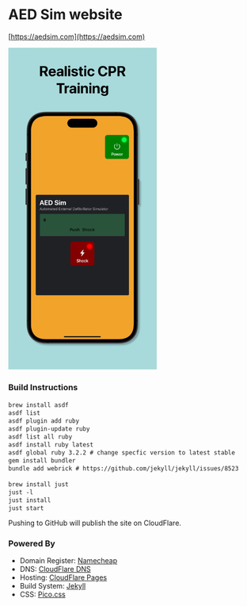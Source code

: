 # AED Sim website

[https://aedsim.com](https://aedsim.com)

<img alt="Screenshot of AED Sim" src="screenshots/1.jpg" width="300">

### Build Instructions

```
brew install asdf
asdf list
asdf plugin add ruby
asdf plugin-update ruby
asdf list all ruby
asdf install ruby latest
asdf global ruby 3.2.2 # change specfic version to latest stable
gem install bundler
bundle add webrick # https://github.com/jekyll/jekyll/issues/8523

brew install just
just -l
just install
just start
```

Pushing to GitHub will publish the site on CloudFlare.

### Powered By

- Domain Register: [Namecheap](https://www.namecheap.com)
- DNS: [CloudFlare DNS](https://www.cloudflare.com/dns/)
- Hosting: [CloudFlare Pages](https://pages.cloudflare.com)
- Build System: [Jekyll](https://jekyllrb.com)
- CSS: [Pico.css](https://picocss.com)

